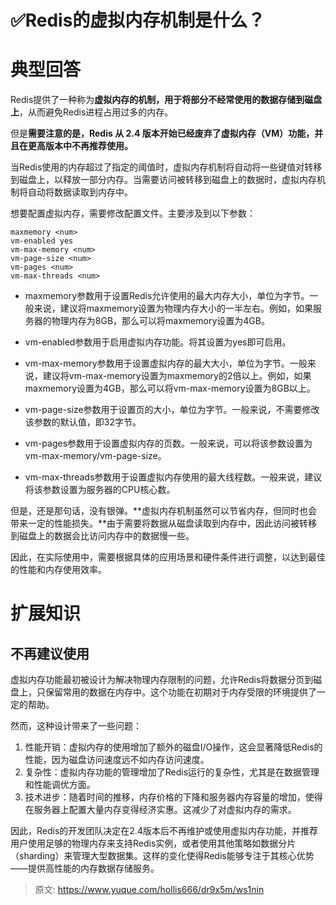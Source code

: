 # ✅Redis的虚拟内存机制是什么？


# 典型回答

Redis提供了一种称为**虚拟内存的机制，用于将部分不经常使用的数据存储到磁盘上**，从而避免Redis进程占用过多的内存。

但是**需要注意的是，Redis 从 2.4 版本开始已经废弃了虚拟内存（VM）功能，并且在更高版本中不再推荐使用。**

当Redis使用的内存超过了指定的阈值时，虚拟内存机制将自动将一些键值对转移到磁盘上，以释放一部分内存。当需要访问被转移到磁盘上的数据时，虚拟内存机制将自动将数据读取到内存中。

想要配置虚拟内存，需要修改配置文件。主要涉及到以下参数：

```
maxmemory <num>
vm-enabled yes
vm-max-memory <num>
vm-page-size <num>
vm-pages <num>
vm-max-threads <num>
```

- maxmemory参数用于设置Redis允许使用的最大内存大小，单位为字节。一般来说，建议将maxmemory设置为物理内存大小的一半左右。例如，如果服务器的物理内存为8GB，那么可以将maxmemory设置为4GB。

- vm-enabled参数用于启用虚拟内存功能。将其设置为yes即可启用。

- vm-max-memory参数用于设置虚拟内存的最大大小，单位为字节。一般来说，建议将vm-max-memory设置为maxmemory的2倍以上。例如，如果maxmemory设置为4GB，那么可以将vm-max-memory设置为8GB以上。

- vm-page-size参数用于设置页的大小，单位为字节。一般来说，不需要修改该参数的默认值，即32字节。

- vm-pages参数用于设置虚拟内存的页数。一般来说，可以将该参数设置为vm-max-memory/vm-page-size。

- vm-max-threads参数用于设置虚拟内存使用的最大线程数。一般来说，建议将该参数设置为服务器的CPU核心数。

但是，还是那句话，没有银弹。**虚拟内存机制虽然可以节省内存，但同时也会带来一定的性能损失。**由于需要将数据从磁盘读取到内存中，因此访问被转移到磁盘上的数据会比访问内存中的数据慢一些。

因此，在实际使用中，需要根据具体的应用场景和硬件条件进行调整，以达到最佳的性能和内存使用效率。


# 扩展知识


## 不再建议使用

虚拟内存功能最初被设计为解决物理内存限制的问题，允许Redis将数据分页到磁盘上，只保留常用的数据在内存中。这个功能在初期对于内存受限的环境提供了一定的帮助。

然而，这种设计带来了一些问题：

1. 性能开销：虚拟内存的使用增加了额外的磁盘I/O操作，这会显著降低Redis的性能，因为磁盘访问速度远不如内存访问速度。
2. 复杂性：虚拟内存功能的管理增加了Redis运行的复杂性，尤其是在数据管理和性能调优方面。
3. 技术进步：随着时间的推移，内存价格的下降和服务器内存容量的增加，使得在服务器上配置大量内存变得经济实惠。这减少了对虚拟内存的需求。

因此，Redis的开发团队决定在2.4版本后不再维护或使用虚拟内存功能，并推荐用户使用足够的物理内存来支持Redis实例，或者使用其他策略如数据分片（sharding）来管理大型数据集。这样的变化使得Redis能够专注于其核心优势——提供高性能的内存数据存储服务。


> 原文: <https://www.yuque.com/hollis666/dr9x5m/ws1nin>